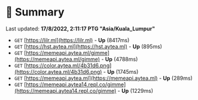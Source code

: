 # 📖 Summary
Last updated: **17/8/2022, 2:11:17 PTG "Asia/Kuala_Lumpur"**

- `GET` [https://lilr.ml](https://lilr.ml) - **Up** (8417ms)
- `GET` [https://hst.aytea.ml](https://hst.aytea.ml) - **Up** (895ms)
- `GET` [https://memeapi.aytea.ml/gimme](https://memeapi.aytea.ml/gimme) - **Up** (4788ms)
- `GET` [https://color.aytea.ml/4b31d6.png](https://color.aytea.ml/4b31d6.png) - **Up** (1745ms)
- `GET` [https://memeapi.aytea.ml](https://memeapi.aytea.ml) - **Up** (289ms)
- `GET` [https://memeapi.aytea14.repl.co/gimme](https://memeapi.aytea14.repl.co/gimme) - **Up** (1229ms)
